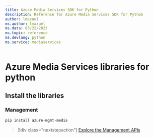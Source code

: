 ```yaml
---
title: Azure Media Services SDK for Python
description: Reference for Azure Media Services SDK for Python
author: lmazuel
ms.author: lmazuel
ms.data: 03/22/2023
ms.topic: reference
ms.devlang: python
ms.service: mediaservices
---
```

# Azure Media Services libraries for python

## Install the libraries


### Management

```bash
pip install azure-mgmt-media
```
> [!div class="nextstepaction"]
> [Explore the Management APIs](/python/api/overview/azure/mediaservices/management)